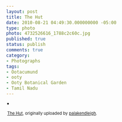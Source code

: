 ```yaml
---
layout: post
title: The Hut
date: 2010-08-21 04:49:30.000000000 -05:00
type: photo
photo: 4732526616_1788c2c60c.jpg
published: true
status: publish
comments: true
category:
- Photographs
tags:
- Ootacumund
- ooty
- Ooty Botanical Garden
- Tamil Nadu
---
```

<div style="text-align:left;padding:3px;">
<a href="http://www.flickr.com/photos/7255500@N05/4732526616/" title="photo sharing"><img src="{{ site.url }}/assets/4732526616_1788c2c60c.jpg" style="border:solid 2px #000000;" alt="" /></a><br />
<br />
<span style="font-size:.8em;margin-top:0;"><a href="http://www.flickr.com/photos/7255500@N05/4732526616/">The Hut</a>, originally uploaded by <a href="http://www.flickr.com/people/7255500@N05/">palakendleigh</a>.</span>
</div></p>


